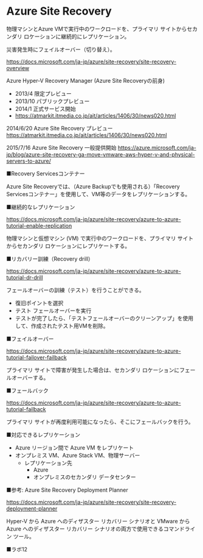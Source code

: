 # Azure Site Recovery

物理マシンとAzure VMで実行中のワークロードを、プライマリ サイトからセカンダリ ロケーションに継続的にレプリケーション。

災害発生時にフェイルオーバー（切り替え）。

https://docs.microsoft.com/ja-jp/azure/site-recovery/site-recovery-overview

Azure Hyper-V Recovery Manager (Azure Site Recoveryの前身)
- 2013/4 限定プレビュー 
- 2013/10 パブリックプレビュー 
- 2014/1 正式サービス開始 
- https://atmarkit.itmedia.co.jp/ait/articles/1406/30/news020.html

2014/6/20 Azure Site Recovery プレビュー https://atmarkit.itmedia.co.jp/ait/articles/1406/30/news020.html

2015/7/16 Azure Site Recovery 一般提供開始 https://azure.microsoft.com/ja-jp/blog/azure-site-recovery-ga-move-vmware-aws-hyper-v-and-physical-servers-to-azure/


■Recovery Servicesコンテナー

Azure Site Recoveryでは、（Azure Backupでも使用される）「Recovery Servicesコンテナー」を使用して、VM等のデータをレプリケーションする。

■継続的なレプリケーション

https://docs.microsoft.com/ja-jp/azure/site-recovery/azure-to-azure-tutorial-enable-replication

物理マシンと仮想マシン (VM) で実行中のワークロードを、プライマリ サイトからセカンダリ ロケーションにレプリケートする。

■リカバリー訓練（Recovery drill）

https://docs.microsoft.com/ja-jp/azure/site-recovery/azure-to-azure-tutorial-dr-drill

フェールオーバーの訓練（テスト）を行うことができる。

- 復旧ポイントを選択
- テスト フェールオーバーを実行
- テストが完了したら、「テストフェールオーバーのクリーンアップ」を使用して、作成されたテスト用VMを削除。

■フェイルオーバー

https://docs.microsoft.com/ja-jp/azure/site-recovery/azure-to-azure-tutorial-failover-failback

プライマリ サイトで障害が発生した場合は、セカンダリ ロケーションにフェールオーバーする。

■フェールバック

https://docs.microsoft.com/ja-jp/azure/site-recovery/azure-to-azure-tutorial-failback

プライマリ サイトが再度利用可能になったら、そこにフェールバックを行う。


■対応できるレプリケーション

- Azure リージョン間で Azure VM をレプリケート
- オンプレミス VM、Azure Stack VM、物理サーバー
  - レプリケーション先
    - Azure
    - オンプレミスのセカンダリ データセンター

■参考: Azure Site Recovery Deployment Planner

https://docs.microsoft.com/ja-jp/azure/site-recovery/site-recovery-deployment-planner

Hyper-V から Azure へのディザスター リカバリー シナリオと VMware から Azure へのディザスター リカバリー シナリオの両方で使用できるコマンドライン ツール。

■ラボ12

